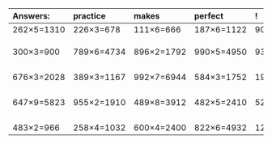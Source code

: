 | Answers: | practice | makes | perfect | ! |
| :--- | :--- | :--- | :--- | :--- |
| 262×5=1310 | 226×3=678 | 111×6=666 | 187×6=1122 | 903×6=5418 | 
|   |   |   |   |   | 
|   |   |   |   |   | 
|   |   |   |   |   | 
| 300×3=900 | 789×6=4734 | 896×2=1792 | 990×5=4950 | 934×8=7472 | 
|   |   |   |   |   | 
|   |   |   |   |   | 
|   |   |   |   |   | 
|   |   |   |   |   | 
| 676×3=2028 | 389×3=1167 | 992×7=6944 | 584×3=1752 | 194×5=970 | 
|   |   |   |   |   | 
|   |   |   |   |   | 
|   |   |   |   |   | 
|   |   |   |   |   | 
| 647×9=5823 | 955×2=1910 | 489×8=3912 | 482×5=2410 | 528×4=2112 | 
|   |   |   |   |   | 
|   |   |   |   |   | 
|   |   |   |   |   | 
|   |   |   |   |   | 
| 483×2=966 | 258×4=1032 | 600×4=2400 | 822×6=4932 | 128×2=256 | 
